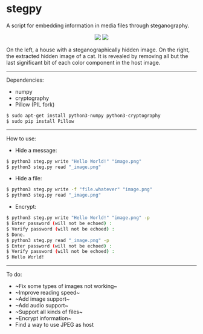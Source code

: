 # stegpy

A script for embedding information in media files through steganography.

<p align="middle">
  <img src="https://github.com/kamihfkjkf/stegpy/blob/master/images/house.png?raw=true"/>
  <img src="https://github.com/kamihfkjkf/stegpy/blob/master/images/_cat.jpeg?raw=true"/> 
</p>

On the left, a house with a steganographically hidden image. On the right, the extracted hidden image of a cat. It is revealed by removing all but the last significant bit of each color component in the host image.

***
Dependencies:
* numpy
* cryptography
* Pillow (PIL fork)
```sh
$ sudo apt-get install python3-numpy python3-cryptography
$ sudo pip install Pillow
```
***
How to use:
* Hide a message:
```sh
$ python3 steg.py write "Hello World!" "image.png"
$ python3 steg.py read "_image.png"
```
* Hide a file:
```sh
$ python3 steg.py write -f "file.whatever" "image.png"
$ python3 steg.py read "_image.png"
```
* Encrypt:
```sh
$ python3 steg.py write "Hello World!" "image.png" -p
$ Enter password (will not be echoed) :
$ Verify password (will not be echoed) :
$ Done.
$ python3 steg.py read "_image.png" -p
$ Enter password (will not be echoed) :
$ Verify password (will not be echoed) :
$ Hello World!
```
***
To do:
* ~Fix some types of images not working~
* ~Improve reading speed~
* ~Add image support~
* ~Add audio support~
* ~Support all kinds of files~
* ~Encrypt information~
* Find a way to use JPEG as host
